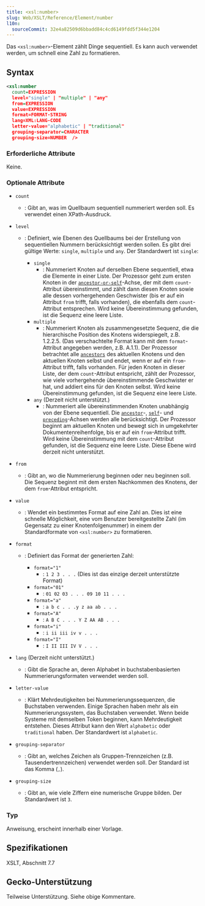 ```yaml
---
title: <xsl:number>
slug: Web/XSLT/Reference/Element/number
l10n:
  sourceCommit: 32e4a82509d6bbadd84c4cd6149fdd5f344e1204
---
```


Das `<xsl:number>`-Element zählt Dinge sequentiell. Es kann auch verwendet werden, um schnell eine Zahl zu formatieren.

## Syntax

```xml
<xsl:number
  count=EXPRESSION
  level="single" | "multiple" | "any"
  from=EXPRESSION
  value=EXPRESSION
  format=FORMAT-STRING
  lang=XML:LANG-CODE
  letter-value="alphabetic" | "traditional"
  grouping-separator=CHARACTER
  grouping-size=NUMBER  />
```

### Erforderliche Attribute

Keine.

### Optionale Attribute

- `count`
  - : Gibt an, was im Quellbaum sequentiell nummeriert werden soll. Es verwendet einen XPath-Ausdruck.
- `level`

  - : Definiert, wie Ebenen des Quellbaums bei der Erstellung von sequentiellen Nummern berücksichtigt werden sollen. Es gibt drei gültige Werte: `single`, `multiple` und `any`. Der Standardwert ist `single`:

    - `single`
      - : Nummeriert Knoten auf derselben Ebene sequentiell, etwa die Elemente in einer Liste. Der Prozessor geht zum ersten Knoten in der [`ancestor-or-self`](/de/docs/Web/XPath/Reference/Axes#ancestor-or-self)-Achse, der mit dem `count`-Attribut übereinstimmt, und zählt dann diesen Knoten sowie alle dessen vorhergehenden Geschwister (bis er auf ein Attribut `from` trifft, falls vorhanden), die ebenfalls dem `count`-Attribut entsprechen. Wird keine Übereinstimmung gefunden, ist die Sequenz eine leere Liste.
    - `multiple`
      - : Nummeriert Knoten als zusammengesetzte Sequenz, die die hierarchische Position des Knotens widerspiegelt, z.B. 1.2.2.5. (Das verschachtelte Format kann mit dem `format`-Attribut angegeben werden, z.B. A.1.1). Der Prozessor betrachtet alle [`ancestors`](/de/docs/Web/XPath/Reference/Axes#ancestor) des aktuellen Knotens und den aktuellen Knoten selbst und endet, wenn er auf ein `from`-Attribut trifft, falls vorhanden. Für jeden Knoten in dieser Liste, der dem `count`-Attribut entspricht, zählt der Prozessor, wie viele vorhergehende übereinstimmende Geschwister er hat, und addiert eins für den Knoten selbst. Wird keine Übereinstimmung gefunden, ist die Sequenz eine leere Liste.
    - `any` (Derzeit nicht unterstützt.)
      - : Nummeriert alle übereinstimmenden Knoten unabhängig von der Ebene sequentiell. Die [`ancestor`](/de/docs/Web/XPath/Reference/Axes#ancestor)-, [`self`](/de/docs/Web/XPath/Reference/Axes#self)- und [`preceding`](/de/docs/Web/XPath/Reference/Axes#preceding)-Achsen werden alle berücksichtigt. Der Prozessor beginnt am aktuellen Knoten und bewegt sich in umgekehrter Dokumentenreihenfolge, bis er auf ein `from`-Attribut trifft. Wird keine Übereinstimmung mit dem `count`-Attribut gefunden, ist die Sequenz eine leere Liste. Diese Ebene wird derzeit nicht unterstützt.

- `from`
  - : Gibt an, wo die Nummerierung beginnen oder neu beginnen soll. Die Sequenz beginnt mit dem ersten Nachkommen des Knotens, der dem `from`-Attribut entspricht.
- `value`
  - : Wendet ein bestimmtes Format auf eine Zahl an. Dies ist eine schnelle Möglichkeit, eine vom Benutzer bereitgestellte Zahl (im Gegensatz zu einer Knotenfolgenummer) in einem der Standardformate von `<xsl:number>` zu formatieren.
- `format`

  - : Definiert das Format der generierten Zahl:

    - `format="1"`
      - : `1 2 3 . . .` (Dies ist das einzige derzeit unterstützte Format)
    - `format="01"`
      - : `01 02 03 . . . 09 10 11 . . .`
    - `format="a"`
      - : `a b c . . .y z aa ab . . .`
    - `format="A"`
      - : `A B C . . . Y Z AA AB . . .`
    - `format="i"`
      - : `i ii iii iv v . . .`
    - `format="I"`
      - : `I II III IV V . . .`

- `lang` (Derzeit nicht unterstützt.)
  - : Gibt die Sprache an, deren Alphabet in buchstabenbasierten Nummerierungsformaten verwendet werden soll.
- `letter-value`
  - : Klärt Mehrdeutigkeiten bei Nummerierungssequenzen, die Buchstaben verwenden. Einige Sprachen haben mehr als ein Nummerierungssystem, das Buchstaben verwendet. Wenn beide Systeme mit demselben Token beginnen, kann Mehrdeutigkeit entstehen. Dieses Attribut kann den Wert `alphabetic` oder `traditional` haben. Der Standardwert ist `alphabetic`.
- `grouping-separator`
  - : Gibt an, welches Zeichen als Gruppen-Trennzeichen (z.B. Tausendertrennzeichen) verwendet werden soll. Der Standard ist das Komma (`,`).
- `grouping-size`
  - : Gibt an, wie viele Ziffern eine numerische Gruppe bilden. Der Standardwert ist `3`.

### Typ

Anweisung, erscheint innerhalb einer Vorlage.

## Spezifikationen

XSLT, Abschnitt 7.7

## Gecko-Unterstützung

Teilweise Unterstützung. Siehe obige Kommentare.
